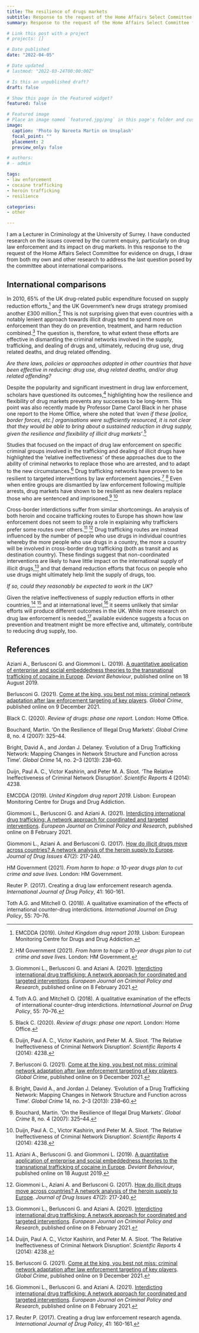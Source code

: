 ```yaml
---
title: The resilience of drugs markets
subtitle: Response to the request of the Home Affairs Select Committee for evidence on drugs, submitted on 24th March 2022
summary: Response to the request of the Home Affairs Select Committee for evidence on drugs, submitted on 24th March 2022

# Link this post with a project
# projects: []

# Date published
date: "2022-04-05"

# Date updated
# lastmod: "2022-03-24T00:00:00Z"

# Is this an unpublished draft?
draft: false

# Show this page in the Featured widget?
featured: false

# Featured image
# Place an image named `featured.jpg/png` in this page's folder and customize its options here.
image:
  caption: 'Photo by Nareeta Martin on Unsplash'
  focal_point: ""
  placement: 2
  preview_only: false

# authors:
# - admin

tags:
- law enforcement
- cocaine trafficking
- heroin trafficking
- resilience

categories:
- other

---
```


I am a Lecturer in Criminology at the University of Surrey. I have conducted research on the issues covered by the current enquiry, particularly on drug law enforcement and its impact on drug markets. In this response to the request of the Home Affairs Select Committee for evidence on drugs, I draw from both my own and other research to address the last question posed by the committee about international comparisons.

## International comparisons

In 2010, 65% of the UK drug-related public expenditure focused on supply reduction efforts,[^fn1] and the UK Government’s new drugs strategy promised another £300 million.[^fn2] This is not surprising given that even countries with a notably lenient approach towards illicit drugs tend to spend more on enforcement than they do on prevention, treatment, and harm reduction combined.[^fn3] The question is, therefore, to what extent these efforts are effective in dismantling the criminal networks involved in the supply, trafficking, and dealing of drugs and, ultimately, reducing drug use, drug related deaths, and drug related offending.

*Are there laws, policies or approaches adopted in other countries that have been effective in reducing: drug use, drug related deaths, and/or drug related offending?*

Despite the popularity and significant investment in drug law enforcement, scholars have questioned its outcomes,[^fn4] highlighting how the resilience and flexibility of drug markets prevents any successes to be long-term. This point was also recently made by Professor Dame Carol Black in her phase one report to the Home Office, where she noted that *‘even if these [police, border forces, etc.] organisations were sufficiently resourced, it is not clear that they would be able to bring about a sustained reduction in drug supply, given the resilience and flexibility of illicit drug markets’*.[^fn5]

Studies that focused on the impact of drug law enforcement on specific criminal groups involved in the trafficking and dealing of illicit drugs have highlighted the ‘relative ineffectiveness’ of these approaches due to the ability of criminal networks to replace those who are arrested, and to adapt to the new circumstances.[^fn6] Drug trafficking networks have proven to be resilient to targeted interventions by law enforcement agencies.[^fn7] [^fn8] Even when entire groups are dismantled by law enforcement following multiple arrests, drug markets have shown to be resilient as new dealers replace those who are sentenced and imprisoned.[^fn9] [^fn10]

Cross-border interdictions suffer from similar shortcomings. An analysis of both heroin and cocaine trafficking routes to Europe has shown how law enforcement does not seem to play a role in explaining why traffickers prefer some routes over others.[^fn11] [^fn12] Drug trafficking routes are instead influenced by the number of people who use drugs in individual countries whereby the more people who use drugs in a country, the more a country will be involved in cross-border drug trafficking (both as transit and as destination country). These findings suggest that non-coordinated interventions are likely to have little impact on the international supply of illicit drugs,[^fn13] and that demand reduction efforts that focus on people who use drugs might ultimately help limit the supply of drugs, too.

*If so, could they reasonably be expected to work in the UK?*

Given the relative ineffectiveness of supply reduction efforts in other countries,[^fn14] [^fn15] and at international level,[^fn16] it seems unlikely that similar efforts will produce different outcomes in the UK. While more research on drug law enforcement is needed,[^fn17] available evidence suggests a focus on prevention and treatment might be more effective and, ultimately, contribute to reducing drug supply, too.

## References

Aziani A., Berlusconi G. and Giommoni L. (2019). [A quantitative application of enterprise and social embeddedness theories to the transnational trafficking of cocaine in Europe](https://gberlu.netlify.app/publication/aziani_et_al_2019/). *Deviant Behaviour*, published online on 18 August 2019.

Berlusconi G. (2021). [Come at the king, you best not miss: criminal network adaptation after law enforcement targeting of key players](https://gberlu.netlify.app/publication/berlusconi_2021/). *Global Crime*, published online on 9 December 2021.

Black C. (2020). *Review of drugs: phase one report.* London: Home Office.

Bouchard, Martin. ‘On the Resilience of Illegal Drug Markets’. *Global Crime* 8, no. 4 (2007): 325–44.

Bright, David A., and Jordan J. Delaney. ‘Evolution of a Drug Trafficking Network: Mapping Changes in Network Structure and Function across Time’. *Global Crime* 14, no. 2–3 (2013): 238–60.

Duijn, Paul A. C., Victor Kashirin, and Peter M. A. Sloot. ‘The Relative Ineffectiveness of Criminal Network Disruption’. *Scientific Reports* 4 (2014): 4238.

EMCDDA (2019). *United Kingdom drug report 2019.* Lisbon: European Monitoring Centre for Drugs and Drug Addiction.

Giommoni L., Berlusconi G. and Aziani A. (2021). [Interdicting international drug trafficking: A network approach for coordinated and targeted interventions](https://gberlu.netlify.app/publication/giommoni_et_al_2021/). *European Journal on Criminal Policy and Research*, published online on 8 February 2021.

Giommoni L., Aziani A. and Berlusconi G. (2017). [How do illicit drugs move across countries? A network analysis of the heroin supply to Europe](https://gberlu.netlify.app/publication/giommoni_et_al_2017/). *Journal of Drug Issues* 47(2): 217-240.

HM Government (2021). *From harm to hope: a 10-year drugs plan to cut crime and save lives.* London: HM Government.

Reuter P. (2017). Creating a drug law enforcement research agenda. *International Journal of Drug Policy*, 41: 160-161.

Toth A.G. and Mitchell O. (2018). A qualitative examination of the effects of international counter-drug interdictions. *International Journal on Drug Policy*, 55: 70–76.

[^fn1]: EMCDDA (2019). *United Kingdom drug report 2019.* Lisbon: European Monitoring Centre for Drugs and Drug Addiction.

[^fn2]: HM Government (2021). *From harm to hope: a 10-year drugs plan to cut crime and save lives.* London: HM Government.

[^fn3]: Giommoni L., Berlusconi G. and Aziani A. (2021). [Interdicting international drug trafficking: A network approach for coordinated and targeted interventions](https://gberlu.netlify.app/publication/giommoni_et_al_2021/). *European Journal on Criminal Policy and Research*, published online on 8 February 2021.

[^fn4]: Toth A.G. and Mitchell O. (2018). A qualitative examination of the effects of international counter-drug interdictions. *International Journal on Drug Policy*, 55: 70–76.

[^fn5]: Black C. (2020). *Review of drugs: phase one report.* London: Home Office.

[^fn6]: Duijn, Paul A. C., Victor Kashirin, and Peter M. A. Sloot. ‘The Relative Ineffectiveness of Criminal Network Disruption’. *Scientific Reports* 4 (2014): 4238.

[^fn7]: Berlusconi G. (2021). [Come at the king, you best not miss: criminal network adaptation after law enforcement targeting of key players](https://gberlu.netlify.app/publication/berlusconi_2021/). *Global Crime*, published online on 9 December 2021.

[^fn8]: Bright, David A., and Jordan J. Delaney. ‘Evolution of a Drug Trafficking Network: Mapping Changes in Network Structure and Function across Time’. *Global Crime* 14, no. 2–3 (2013): 238–60.

[^fn9]: Bouchard, Martin. ‘On the Resilience of Illegal Drug Markets’. *Global Crime* 8, no. 4 (2007): 325–44.

[^fn10]: Duijn, Paul A. C., Victor Kashirin, and Peter M. A. Sloot. ‘The Relative Ineffectiveness of Criminal Network Disruption’. *Scientific Reports* 4 (2014): 4238.

[^fn11]: Aziani A., Berlusconi G. and Giommoni L. (2019). [A quantitative application of enterprise and social embeddedness theories to the transnational trafficking of cocaine in Europe](https://gberlu.netlify.app/publication/aziani_et_al_2019/). *Deviant Behaviour*, published online on 18 August 2019.

[^fn12]: Giommoni L., Aziani A. and Berlusconi G. (2017). [How do illicit drugs move across countries? A network analysis of the heroin supply to Europe](https://gberlu.netlify.app/publication/giommoni_et_al_2017/). *Journal of Drug Issues* 47(2): 217-240.

[^fn13]: Giommoni L., Berlusconi G. and Aziani A. (2021). [Interdicting international drug trafficking: A network approach for coordinated and targeted interventions](https://gberlu.netlify.app/publication/giommoni_et_al_2021/). *European Journal on Criminal Policy and Research*, published online on 8 February 2021.

[^fn14]: Duijn, Paul A. C., Victor Kashirin, and Peter M. A. Sloot. ‘The Relative Ineffectiveness of Criminal Network Disruption’. *Scientific Reports* 4 (2014): 4238.

[^fn15]: Berlusconi G. (2021). [Come at the king, you best not miss: criminal network adaptation after law enforcement targeting of key players](https://gberlu.netlify.app/publication/berlusconi_2021/). *Global Crime*, published online on 9 December 2021.

[^fn16]: Giommoni L., Berlusconi G. and Aziani A. (2021). [Interdicting international drug trafficking: A network approach for coordinated and targeted interventions](https://gberlu.netlify.app/publication/giommoni_et_al_2021/). *European Journal on Criminal Policy and Research*, published online on 8 February 2021.

[^fn17]: Reuter P. (2017). Creating a drug law enforcement research agenda. *International Journal of Drug Policy*, 41: 160-161.

